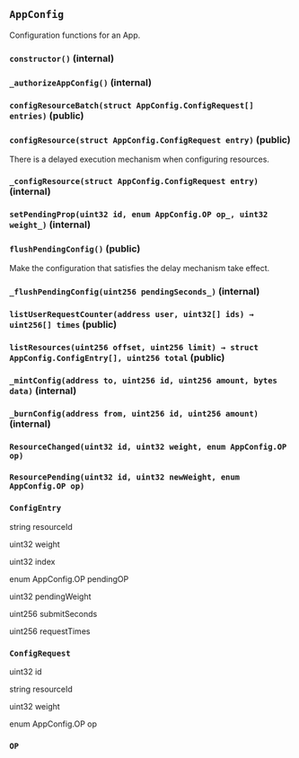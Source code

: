 ## `AppConfig`

Configuration functions for an App.




### `constructor()` (internal)





### `_authorizeAppConfig()` (internal)





### `configResourceBatch(struct AppConfig.ConfigRequest[] entries)` (public)





### `configResource(struct AppConfig.ConfigRequest entry)` (public)

There is a delayed execution mechanism when configuring resources.



### `_configResource(struct AppConfig.ConfigRequest entry)` (internal)





### `setPendingProp(uint32 id, enum AppConfig.OP op_, uint32 weight_)` (internal)





### `flushPendingConfig()` (public)

Make the configuration that satisfies the delay mechanism take effect.



### `_flushPendingConfig(uint256 pendingSeconds_)` (internal)





### `listUserRequestCounter(address user, uint32[] ids) → uint256[] times` (public)





### `listResources(uint256 offset, uint256 limit) → struct AppConfig.ConfigEntry[], uint256 total` (public)





### `_mintConfig(address to, uint256 id, uint256 amount, bytes data)` (internal)





### `_burnConfig(address from, uint256 id, uint256 amount)` (internal)






### `ResourceChanged(uint32 id, uint32 weight, enum AppConfig.OP op)`





### `ResourcePending(uint32 id, uint32 newWeight, enum AppConfig.OP op)`






### `ConfigEntry`


string resourceId


uint32 weight


uint32 index


enum AppConfig.OP pendingOP


uint32 pendingWeight


uint256 submitSeconds


uint256 requestTimes


### `ConfigRequest`


uint32 id


string resourceId


uint32 weight


enum AppConfig.OP op



### `OP`

















